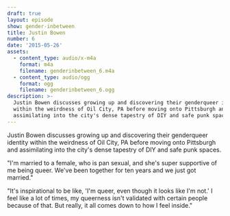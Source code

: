 ```yaml
---
draft: true
layout: episode
show: gender-inbetween
title: Justin Bowen
number: 6
date: '2015-05-26'
assets:
  - content_type: audio/x-m4a
    format: m4a
    filename: genderinbetween_6.m4a
  - content_type: audio/ogg
    format: ogg
    filename: genderinbetween_6.ogg
description: >-
  Justin Bowen discusses growing up and discovering their genderqueer identity
  within the weirdness of Oil City, PA before moving onto Pittsburgh and
  assimilating into the city's dense tapestry of DIY and safe punk spaces.
---
```

Justin Bowen discusses growing up and discovering their genderqueer identity within the weirdness of Oil City, PA before moving onto Pittsburgh and assimilating into the city's dense tapestry of DIY and safe punk spaces.

"I'm married to a female, who is pan sexual, and she's super supportive of me being queer. We've been together for ten years and we just got married."

"It's inspirational to be like, 'I'm queer, even though it looks like I'm not.' I feel like a lot of times, my queerness isn't validated with certain people because of that. But really, it all comes down to how I feel inside."
